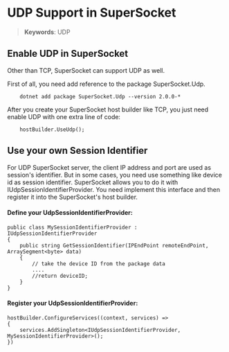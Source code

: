 # UDP Support in SuperSocket

> __Keywords__: UDP

## Enable UDP in SuperSocket

Other than TCP, SuperSocket can support UDP as well.

First of all, you need add reference to the package SuperSocket.Udp.

        dotnet add package SuperSocket.Udp --version 2.0.0-*


After you create your SuperSocket host builder like TCP, you just need enable UDP with one extra line of code:

        hostBuilder.UseUdp();



## Use your own Session Identifier

For UDP SuperSocket server, the client IP address and port are used as session's identifier. But in some cases, you need use something like device id as session identifier. SuperSocket allows you to do it with IUdpSessionIdentifierProvider. You need implement this interface and then register it into the SuperSocket's host builder.


#### Define your UdpSessionIdentifierProvider:


    public class MySessionIdentifierProvider : IUdpSessionIdentifierProvider
    {
        public string GetSessionIdentifier(IPEndPoint remoteEndPoint, ArraySegment<byte> data)
        {
            // take the device ID from the package data
            ....
            //return deviceID;
        }
    }


#### Register your UdpSessionIdentifierProvider:

    hostBuilder.ConfigureServices((context, services) =>
    {
        services.AddSingleton<IUdpSessionIdentifierProvider, MySessionIdentifierProvider>();                
    })